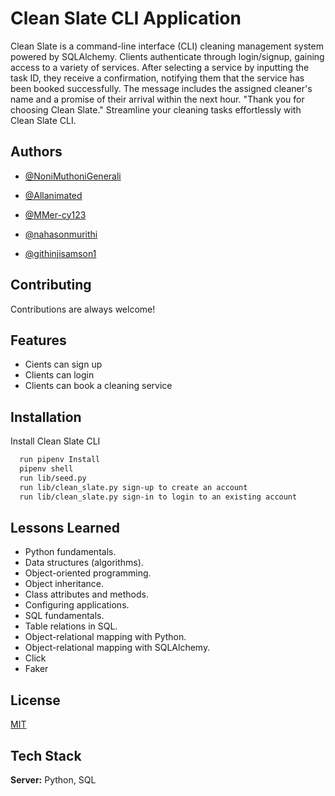 # Clean Slate CLI Application

Clean Slate is a command-line interface (CLI) cleaning management system powered by SQLAlchemy. Clients authenticate through login/signup, gaining access to a variety of services. After selecting a service by inputting the task ID, they receive a confirmation, notifying them that the service has been booked successfully. The message includes the assigned cleaner's name and a promise of their arrival within the next hour. "Thank you for choosing Clean Slate." Streamline your cleaning tasks effortlessly with Clean Slate CLI.



## Authors

- [@NoniMuthoniGenerali](https://www.github.com/NoniMuthoniGenerali)

- [@Allanimated](https://www.github.com/Allanimated)

- [@MMer-cy123](https://www.github.com/MMer-cy123)

- [@nahasonmurithi](https://www.github.com/nahasonmurithi)

- [@githinjisamson1](https://www.github.com/githinjisamson1)

## Contributing

Contributions are always welcome!




## Features

- Cients can sign up
- Clients can login
- Clients can book a cleaning service




## Installation

Install Clean Slate CLI 

```bash
  run pipenv Install
  pipenv shell
  run lib/seed.py
  run lib/clean_slate.py sign-up to create an account
  run lib/clean_slate.py sign-in to login to an existing account

```
    
## Lessons Learned

- Python fundamentals.
- Data structures (algorithms).
- Object-oriented programming.
- Object inheritance.
- Class attributes and methods.
- Configuring applications.
- SQL fundamentals.
- Table relations in SQL.
- Object-relational mapping with Python.
- Object-relational mapping with SQLAlchemy.
- Click
- Faker 


## License

[MIT](https://choosealicense.com/licenses/mit/)


## Tech Stack

**Server:** Python, SQL